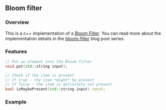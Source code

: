 ## Bloom filter

### Overview

This is a c++ implementation of a [Bloom Filter](https://en.wikipedia.org/wiki/Bloom_filter). You can read more about the implementation details in the [bloom-filter](https%3A%2F%2Folivif.github.io%2Fcategories%2F%23bloom%20filter) blog post series.

### Features

```c++
// Put an element into the Bloom filter
void put(std::string input);

// Check if the item is present
// If true - the item *might* be present
// If false - the item is definitely not present
bool isMaybePresent(std::string input) const;
```

### Example



